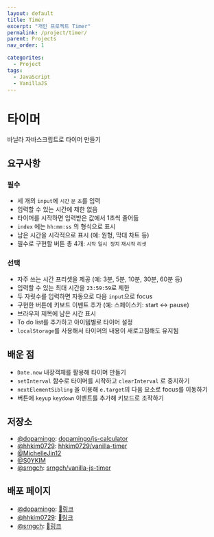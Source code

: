 ```yaml
---
layout: default
title: Timer
excerpt: "개인 프로젝트 Timer"
permalink: /project/timer/
parent: Projects
nav_order: 1

categorites:
  - Project
tags:
  - JavaScript
  - VanillaJS
---
```


# 타이머

바닐라 자바스크립트로 타이머 만들기


## 요구사항

### 필수

- 세 개의 `input`에 `시간` `분` `초`를 입력
- 입력할 수 있는 시간에 제한 없음
- 타이머를 시작하면 입력받은 값에서 1초씩 줄어듦
- `index` 에는 `hh:mm:ss` 의 형식으로 표시
- 남은 시간을 시각적으로 표시 (예: 원형, 막대 차트 등)
- 필수로 구현할 버튼 총 4개: `시작` `일시 정지` `재시작` `리셋`


### 선택

- 자주 쓰는 시간 프리셋을 제공 (예: 3분, 5분, 10분, 30분, 60분 등)
- 입력할 수 있는 최대 시간을 `23:59:59`로 제한
- 두 자릿수를 입력하면 자동으로 다음 `input`으로 focus
- 구현한 버튼에 키보드 이벤트 추가 (예: 스페이스키: start ↔ pause)
- 브라우저 제목에 남은 시간 표시
- To do list를 추가하고 아이템별로 타이머 설정
- `localStorage`를 사용해서 타이머의 내용이 새로고침해도 유지됨


## 배운 점

- `Date.now` 내장객체를 활용해 타이머 만들기
- `setInterval` 함수로 타이머를 시작하고 `clearInterval` 로 중지하기
- `nextElementSibling` 을 이용해 `e.target`의 다음 요소로 focus를 이동하기
- 버튼에 `keyup` `keydown` 이벤트를 추가해 키보드로 조작하기


## 저장소
- [@dopamingo](https://github.com/dopamingo): [dopamingo/js-calculator](https://github.com/dopamingo/js-timer/)
- [@hhkim0729](https://github.com/hhkim0729): [hhkim0729/vanilla-timer](https://github.com/hhkim0729/vanilla-timer)
- [@MichelleJin12](https://github.com/MichelleJin12)
- [@S0YKIM](https://github.com/S0YKIM)
- [@srngch](https://github.com/srngch): [srngch/vanilla-js-timer](https://github.com/srngch/vanilla-js-timer)


## 배포 페이지
- [@dopamingo](https://github.com/dopamingo): [🔗링크](https://dopamingo.github.io/js-timer/)
- [@hhkim0729](https://github.com/hhkim0729): [🔗링크](https://hhkim0729.github.io/vanilla-timer/)
- [@srngch](https://github.com/srngch): [🔗링크](https://srngch.github.io/vanilla-js-timer/)
